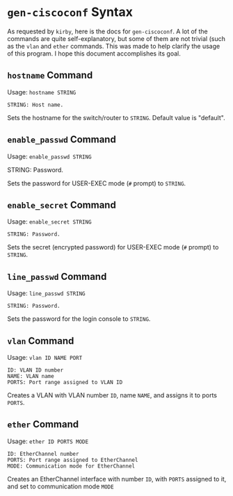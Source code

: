 # `gen-ciscoconf` Syntax

As requested by `kirby`, here is the docs for `gen-ciscoconf`. A lot of the commands
are quite self-explanatory, but some of them are not trivial (such as the `vlan`
and `ether` commands. This was made to help clarify the usage of this program.
I hope this document accomplishes its goal.

## `hostname` Command
Usage: `hostname STRING`

```
STRING: Host name.
```

Sets the hostname for the switch/router to `STRING`. Default value is "default".

## `enable_passwd` Command
Usage: `enable_passwd STRING`

STRING: Password.

Sets the password for USER-EXEC mode (`#` prompt) to `STRING`.

## `enable_secret` Command
Usage: `enable_secret STRING`

```
STRING: Password.
```

Sets the secret (encrypted password) for USER-EXEC mode (`#` prompt) to `STRING`.

## `line_passwd` Command
Usage: `line_passwd STRING`

```
STRING: Password.
```

Sets the password for the login console to `STRING`.

## `vlan` Command

Usage: `vlan ID NAME PORT`

```
ID: VLAN ID number
NAME: VLAN name
PORTS: Port range assigned to VLAN ID
```

Creates a VLAN with VLAN number `ID`, name `NAME`, and assigns it to ports `PORTS`.

## `ether` Command

Usage: `ether ID PORTS MODE`

```
ID: EtherChannel number
PORTS: Port range assigned to EtherChannel
MODE: Communication mode for EtherChannel
```

Creates an EtherChannel interface with number `ID`, with `PORTS` assigned to it, and set to communication mode `MODE`

